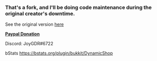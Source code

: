 ### That's a fork, and I'll be doing code maintenance during the original creator's downtime.


See the original version [here](https://github.com/7sat/DShop3)

[**Paypal Donation**](https://www.paypal.com/donate/?hosted_button_id=T5EGNGEL4EUEL)

Discord: JoyGDR#6722

bStats https://bstats.org/plugin/bukkit/DynamicShop
